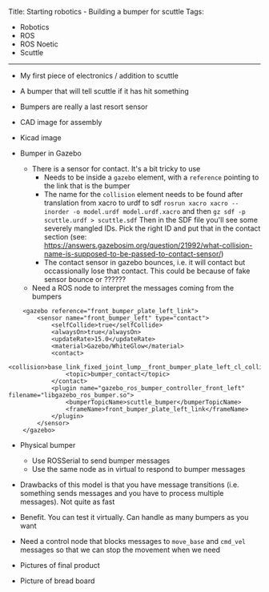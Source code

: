 Title: Starting robotics - Building a bumper for scuttle
Tags:

- Robotics
- ROS
- ROS Noetic
- Scuttle

---

- My first piece of electronics / addition to scuttle
- A bumper that will tell scuttle if it has hit something
- Bumpers are really a last resort sensor

- CAD image for assembly

- Kicad image

- Bumper in Gazebo
  - There is a sensor for contact. It's a bit tricky to use
    - Needs to be inside a `gazebo` element, with a `reference` pointing to the link that is the bumper
    - The name for the `collision` element needs to be found after translation from xacro to urdf to sdf
      `rosrun xacro xacro --inorder -o model.urdf model.urdf.xacro` and then `gz sdf -p scuttle.urdf > scuttle.sdf`
      Then in the SDF file you'll see some severely mangled IDs. Pick the right ID and put that in the contact section
      (see: <https://answers.gazebosim.org/question/21992/what-collision-name-is-supposed-to-be-passed-to-contact-sensor/>)
    - The contact sensor in gazebo bounces, i.e. it will contact but occassionally lose that contact. This could be
      because of fake sensor bounce or ??????
  - Need a ROS node to interpret the messages coming from the bumpers

```
    <gazebo reference="front_bumper_plate_left_link">
        <sensor name="front_bumper_left" type="contact">
            <selfCollide>true</selfCollide>
            <alwaysOn>true</alwaysOn>
            <updateRate>15.0</updateRate>
            <material>Gazebo/WhiteGlow</material>
            <contact>
                <collision>base_link_fixed_joint_lump__front_bumper_plate_left_cl_collision_3</collision>
                <topic>bumper_contact</topic>
            </contact>
            <plugin name="gazebo_ros_bumper_controller_front_left" filename="libgazebo_ros_bumper.so">
                <bumperTopicName>scuttle_bumper</bumperTopicName>
                <frameName>front_bumper_plate_left_link</frameName>
            </plugin>
        </sensor>
    </gazebo>
```

- Physical bumper
  - Use ROSSerial to send bumper messages
  - Use the same node as in virtual to respond to bumper messages

- Drawbacks of this model is that you have message transitions (i.e. something sends messages and you
  have to process multiple messages). Not quite as fast
- Benefit. You can test it virtually. Can handle as many bumpers as you want

- Need a control node that blocks messages to `move_base` and `cmd_vel` messages so that we can
  stop the movement when we need


- Pictures of final product

- Picture of bread board
